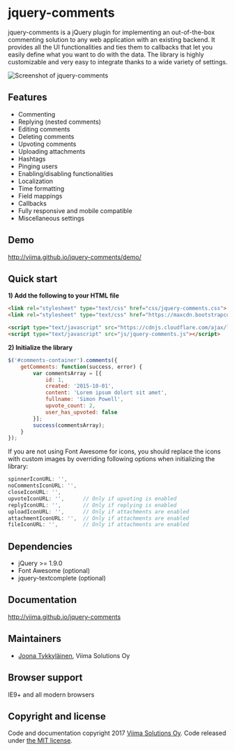 # jquery-comments
jquery-comments is a jQuery plugin for implementing an out-of-the-box commenting solution to any web application with an existing backend. It provides all the UI functionalities and ties them to callbacks that let you easily define what you want to do with the data. The library is highly customizable and very easy to integrate thanks to a wide variety of settings.

![Screenshot of jquery-comments](screenshot.png?raw=true "Screenshot of jquery-comments")

Features
--------
- Commenting
- Replying (nested comments)
- Editing comments
- Deleting comments
- Upvoting comments
- Uploading attachments
- Hashtags
- Pinging users
- Enabling/disabling functionalities
- Localization
- Time formatting
- Field mappings
- Callbacks
- Fully responsive and mobile compatible
- Miscellaneous settings

Demo
----
http://viima.github.io/jquery-comments/demo/

Quick start
-----------
**1) Add the following to your HTML file**
```html
<link rel="stylesheet" type="text/css" href="css/jquery-comments.css">
<link rel="stylesheet" type="text/css" href="https://maxcdn.bootstrapcdn.com/font-awesome/4.5.0/css/font-awesome.min.css">

<script type="text/javascript" src="https://cdnjs.cloudflare.com/ajax/libs/jquery/1.9.0/jquery.min.js"></script>
<script type="text/javascript" src="js/jquery-comments.js"></script>
```

**2) Initialize the library**
```javascript
$('#comments-container').comments({
    getComments: function(success, error) {
        var commentsArray = [{
            id: 1,
            created: '2015-10-01',
            content: 'Lorem ipsum dolort sit amet',
            fullname: 'Simon Powell',
            upvote_count: 2,
            user_has_upvoted: false
        }];
        success(commentsArray);
    }
});
```
If you are not using Font Awesome for icons, you should replace the icons with custom images by overriding following options when initializing the library:
```javascript
spinnerIconURL: '',
noCommentsIconURL: '',
closeIconURL: '',
upvoteIconURL: '',		// Only if upvoting is enabled
replyIconURL: '',		// Only if replying is enabled
uploadIconURL: '',		// Only if attachments are enabled
attachmentIconURL: '',	// Only if attachments are enabled
fileIconURL: '',		// Only if attachments are enabled
```

Dependencies
------------
- jQuery >= 1.9.0
- Font Awesome (optional)
- jquery-textcomplete (optional)

Documentation
-------------
http://viima.github.io/jquery-comments

Maintainers
-----------
- [Joona Tykkyläinen](https://www.linkedin.com/in/joonatykkylainen), Viima Solutions Oy

Browser support
---------------
IE9+ and all modern browsers

Copyright and license
---------------------
Code and documentation copyright 2017 [Viima Solutions Oy](https://www.viima.com/). Code released under [the MIT license](https://github.com/Viima/jquery-comments/blob/master/LICENSE).
